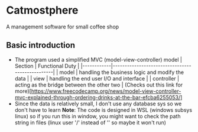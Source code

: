 # Catmostphere
A management software for small coffee shop

## Basic introduction
- The program used a simplified MVC (model-view-controller) model
| Section    |  Functional Duty                                |
|------------|-------------------------------------------------|
| model      | handling the business logic and modify the data |
| view       | handling the end user I/O and interface         |
| controller | acting as the bridge between the other two      | 
(Checks out this link for more)[https://www.freecodecamp.org/news/model-view-controller-mvc-explained-through-ordering-drinks-at-the-bar-efcba6255053/]
- Since the data is relatively small, I don't use any database sys so we don't have to learn 
**Note**: The code is designed in WSL (windows subsys linux) so if you run this in window, you might want to check the path string in files (linux user '/' instead of '\' so maybe it won't run)


